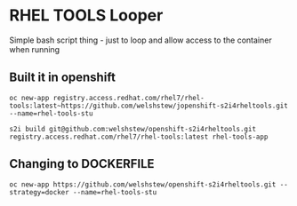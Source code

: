 # RHEL TOOLS Looper

Simple bash script thing - just to loop and allow access to the container when running

## Built it in openshift

	oc new-app registry.access.redhat.com/rhel7/rhel-tools:latest~https://github.com/welshstew/jopenshift-s2i4rheltools.git --name=rhel-tools-stu

	s2i build git@github.com:welshstew/openshift-s2i4rheltools.git registry.access.redhat.com/rhel7/rhel-tools:latest rhel-tools-app 

## Changing to DOCKERFILE

	oc new-app https://github.com/welshstew/openshift-s2i4rheltools.git --strategy=docker --name=rhel-tools-stu